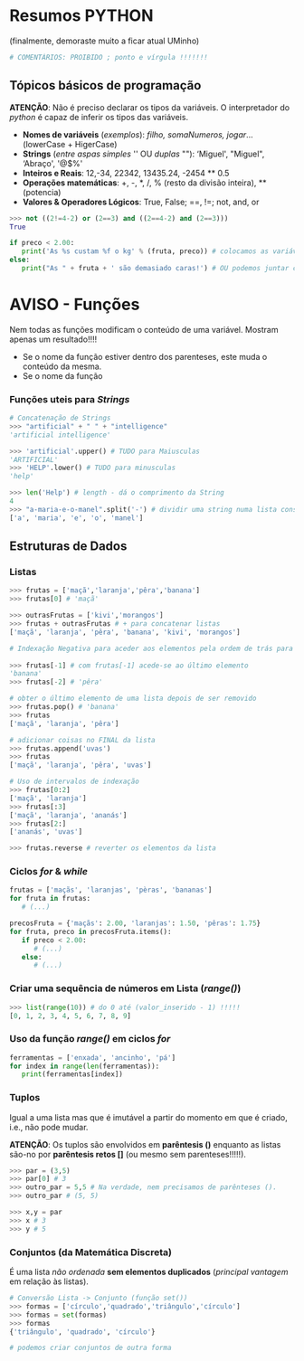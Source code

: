 # Resumos PYTHON 
(finalmente, demoraste muito a ficar atual UMinho)
```python
# COMENTÁRIOS: PROIBIDO ; ponto e vírgula !!!!!!!
```

## Tópicos básicos de programação

__ATENÇÃO__: Não é preciso declarar os tipos da variáveis. O interpretador do _python_ é capaz de inferir os tipos das variáveis.

- __Nomes de variáveis__ (_exemplos_): _filho, somaNumeros, jogar_… (lowerCase + HigerCase)
- __Strings__ (_entre aspas simples_ '' OU _duplas_ ""): ‘Miguel', "Miguel", ‘Abraço', '@$%'
- __Inteiros e Reais__: 12,-34, 22342, 13435.24, -2454 ** 0.5
- __Operações matemáticas__: +, -, *, /, % (resto da divisão inteira), ** (potencia)
- __Valores & Operadores Lógicos__: True, False;     ==, !=;      not, and, or

```python
>>> not ((2!=4-2) or (2==3) and ((2==4-2) and (2==3)))
True
```

```python
if preco < 2.00:
   print('As %s custam %f o kg' % (fruta, preco)) # colocamos as variáveis na forma % como na linguagem C
else:
   print("As " + fruta + ' são demasiado caras!') # OU podemos juntar como em JAVA
```

# AVISO - Funções
Nem todas as funções modificam o conteúdo de uma variável. Mostram apenas um resultado!!!!
- Se o nome da função estiver dentro dos parenteses, este muda o conteúdo da mesma.
- Se o nome da função

### Funções uteis para _Strings_
```python
# Concatenação de Strings
>>> "artificial" + " " + "intelligence"
'artificial intelligence'

>>> 'artificial'.upper() # TUDO para Maiusculas
'ARTIFICIAL'
>>> 'HELP'.lower() # TUDO para minusculas
'help'

>>> len('Help') # length - dá o comprimento da String
4
>>> "a-maria-e-o-manel".split('-') # dividir uma string numa lista consoante o caracter recebido
['a', 'maria', 'e', 'o', 'manel']
```

## Estruturas de Dados

### Listas
```python
>>> frutas = ['maçã','laranja','pêra','banana']
>>> frutas[0] # 'maçã'

>>> outrasFrutas = ['kivi','morangos']
>>> frutas + outrasFrutas # + para concatenar listas
['maçã', 'laranja', 'pêra', 'banana', 'kivi', 'morangos']

# Indexação Negativa para aceder aos elementos pela ordem de trás para a frente.
 
>>> frutas[-1] # com frutas[-1] acede-se ao último elemento
'banana'
>>> frutas[-2] # 'pêra'

# obter o último elemento de uma lista depois de ser removido
>>> frutas.pop() # 'banana'
>>> frutas
['maçã', 'laranja', 'pêra']

# adicionar coisas no FINAL da lista
>>> frutas.append('uvas')
>>> frutas
['maçã', 'laranja', 'pêra', 'uvas']

# Uso de intervalos de indexação
>>> frutas[0:2]
['maçã', 'laranja']
>>> frutas[:3]
['maçã', 'laranja', 'ananás']
>>> frutas[2:]
['ananás', 'uvas']

>>> frutas.reverse # reverter os elementos da lista

```

### Ciclos _for_ & _while_

```python
frutas = ['maçãs', 'laranjas', 'pèras', 'bananas']
for fruta in frutas:
   # (...)

precosFruta = {'maçãs': 2.00, 'laranjas': 1.50, 'pêras': 1.75}
for fruta, preco in precosFruta.items():
   if preco < 2.00:
      # (...)
   else:
      # (...)
```


### Criar uma sequência de números em Lista (_range()_)
```python
>>> list(range(10)) # do 0 até (valor_inserido - 1) !!!!!
[0, 1, 2, 3, 4, 5, 6, 7, 8, 9]
```

### Uso da função _range()_ em ciclos _for_
```python
ferramentas = ['enxada', 'ancinho', 'pá']
for index in range(len(ferramentas)):
   print(ferramentas[index])
```

### Tuplos
Igual a uma lista mas que é imutável a partir do momento em que é criado, i.e., não pode mudar. 

__ATENÇÃO__: Os tuplos são envolvidos em __parêntesis ()__ enquanto as listas são-no por __parêntesis retos []__ (ou mesmo sem parenteses!!!!!).

```python
>>> par = (3,5)
>>> par[0] # 3
>>> outro_par = 5,5 # Na verdade, nem precisamos de parênteses ().
>>> outro_par # (5, 5)

>>> x,y = par
>>> x # 3
>>> y # 5
```

### Conjuntos (da Matemática Discreta)
É uma lista _não ordenada_ __sem elementos duplicados__ (_principal vantagem_ em relação às listas).

```python
# Conversão Lista -> Conjunto (função set())
>>> formas = ['círculo','quadrado','triângulo','círculo']
>>> formas = set(formas)
>>> formas
{'triângulo', 'quadrado', 'círculo'}

# podemos criar conjuntos de outra forma
```
